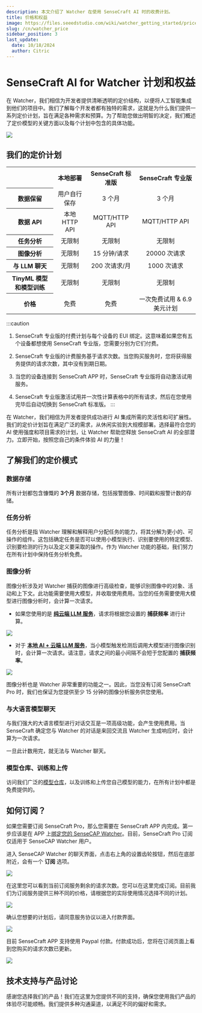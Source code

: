 ```yaml
---
description: 本文介绍了 Watcher 在使用 SenseCraft AI 时的收费计划。
title: 价格和权益
image: https://files.seeedstudio.com/wiki/watcher_getting_started/price_month_simpler_1.webp
slug: /cn/watcher_price
sidebar_position: 3
last_update:
  date: 10/18/2024
  author: Citric
---
```


# SenseCraft AI for Watcher 计划和权益

在 Watcher，我们相信为开发者提供清晰透明的定价结构，以便将人工智能集成到他们的项目中。我们了解每个开发者都有独特的需求，这就是为什么我们提供一系列定价计划，旨在满足各种需求和预算。为了帮助您做出明智的决定，我们概述了定价模型的关键方面以及每个计划中包含的具体功能。

<div style={{textAlign:'center'}}><img src="https://files.seeedstudio.com/wiki/watcher_getting_started/price_month_simpler.png" style={{width:1000, height:'auto'}}/></div>

## 我们的定价计划

<div class="table-center">
	<table align="center">
		<tr>
			<th> </th>
      <th>本地部署</th>
			<th>SenseCraft 标准版</th>
      <th>SenseCraft 专业版</th>
		</tr>
		<tr>
			<th>数据保留</th>
			<td align="center">用户自行保存</td>
			<td align="center">3 个月</td>
			<td align="center">3 个月</td>
		</tr>
		<tr>
			<th>数据 API</th>
			<td align="center">本地 HTTP API</td>
			<td align="center">MQTT/HTTP API</td>
			<td align="center">MQTT/HTTP API</td>
		</tr>
		<tr>
			<th>任务分析</th>
			<td align="center">无限制</td>
			<td align="center">无限制</td>
			<td align="center">无限制</td>
		</tr>
		<tr>
			<th>图像分析</th>
			<td align="center">无限制</td>
			<td align="center">15 分钟/请求</td>
			<td align="center">20000 次请求</td>
		</tr>
		<tr>
			<th>与 LLM 聊天</th>
			<td align="center">无限制</td>
			<td align="center">200 次请求/月</td>
			<td align="center">1000 次请求</td>
		</tr>
		<tr>
			<th>TinyML 模型和模型训练</th>
			<td align="center">无限制</td>
			<td align="center">无限制</td>
			<td align="center">无限制</td>
		</tr>
    <tr>
			<th>价格</th>
			<td align="center">免费</td>
			<td align="center">免费</td>
			<td align="center">一次免费试用 & 6.9 美元计划</td>
		</tr>
	</table>
</div>

:::caution
1. SenseCraft 专业版的付费计划与每个设备的 EUI 绑定。这意味着如果您有五个设备都想使用 SenseCraft 专业版，您需要分别为它们付费。

2. SenseCraft 专业版的计费服务基于请求次数。当您购买服务时，您将获得服务提供的请求次数，其中没有到期日期。

3. 当您的设备连接到 SenseCraft APP 时，SenseCraft 专业版将自动激活试用服务。

4. SenseCraft 专业版激活试用并一次性计算表格中的所有请求，然后在您使用完毕后自动切换到 SenseCraft 标准版。
:::

在 Watcher，我们相信为开发者提供成功进行 AI 集成所需的灵活性和可扩展性。我们的定价计划旨在满足广泛的需求，从休闲实验到大规模部署。选择最符合您的 AI 使用强度和项目需求的计划，让 Watcher 帮助您释放 SenseCraft AI 的全部潜力。立即开始，按照您自己的条件体验 AI 的力量！

## 了解我们的定价模式

### 数据存储

所有计划都包含慷慨的 **3个月** 数据存储，包括报警图像、时间戳和报警计数的存储。

### 任务分析

任务分析是指 Watcher 理解和解释用户分配任务的能力，将其分解为更小的、可操作的组件。这包括确定任务是否可以使用小模型执行、识别要使用的特定模型、识别要检测的行为以及定义要采取的操作。作为 Watcher 功能的基础，我们努力在所有计划中保持任务分析免费。

### 图像分析

图像分析涉及对 Watcher 捕获的图像进行高级检查，能够识别图像中的对象、活动和上下文。此功能需要使用大模型，并收取使用费用。当您的任务需要使用大模型进行图像分析时，会计算一次请求。

- 如果您使用的是 **[纯云端 LLM 服务](https://wiki.seeedstudio.com/cn/getting_started_with_watcher_task/#pure-cloud-based-llm-service)**，请求将根据您设置的 **捕获频率** 进行计算。

<div style={{textAlign:'center'}}><img src="https://files.seeedstudio.com/wiki/watcher_getting_started/llm-app.png" style={{width:1000, height:'auto'}}/></div>

- 对于 **[本地 AI + 云端 LLM 服务](https://wiki.seeedstudio.com/cn/getting_started_with_watcher_task/#local-ai--cloud-based-llm-service)**，当小模型触发检测后调用大模型进行图像识别时，会计算一次请求。请注意，请求之间的最小间隔不会短于您配置的 **捕获频率**。

<div style={{textAlign:'center'}}><img src="https://files.seeedstudio.com/wiki/watcher_getting_started/local_llm-app.png" style={{width:1000, height:'auto'}}/></div>

图像分析也是 Watcher 非常重要的功能之一。因此，当您没有订阅 SenseCraft Pro 时，我们也保证为您提供至少 15 分钟的图像分析服务供您使用。

### 与大语言模型聊天

与我们强大的大语言模型进行对话交互是一项高级功能，会产生使用费用。当 SenseCraft 确定您与 Watcher 的对话是来回交流且 Watcher 生成响应时，会计算为一次请求。

一旦此计数用完，就无法与 Watcher 聊天。

### 模型仓库、训练和上传

访问我们广泛的[模型仓库](https://sensecraft.seeed.cc/ai/#/model?redirect=%2Fdevice)，以及训练和上传您自己模型的能力，在所有计划中都是免费提供的。

## 如何订阅？

如果您需要订阅 SenseCraft Pro，那么您需要在 SenseCraft APP 内完成。第一步应该是在 APP 上[绑定您的 SenseCAP Watcher](https://wiki.seeedstudio.com/cn/getting_started_with_watcher/#step-3-device-binding)。目前，SenseCraft Pro 订阅仅适用于 SenseCAP Watcher 用户。

进入 SenseCAP Watcher 的聊天界面，点击右上角的设置齿轮按钮，然后在底部附近，会有一个 **订阅** 选项。

<div style={{textAlign:'center'}}><img src="https://files.seeedstudio.com/wiki/watcher_getting_started/subscription.png" style={{width:250, height:'auto'}}/></div>

在这里您可以看到当前订阅服务剩余的请求次数。您可以在这里完成订阅。目前我们为订阅服务提供三种不同的价格，请根据您的实际使用情况选择不同的计划。

<div style={{textAlign:'center'}}><img src="https://files.seeedstudio.com/wiki/watcher_getting_started/pay_page1.png" style={{width:250, height:'auto'}}/></div>

确认您想要的计划后，请同意服务协议以进入付款界面。

<div style={{textAlign:'center'}}><img src="https://files.seeedstudio.com/wiki/watcher_getting_started/pay_page2.png" style={{width:250, height:'auto'}}/></div>

目前 SenseCraft APP 支持使用 Paypal 付款。付款成功后，您将在订阅页面上看到您购买的请求次数已更新。

<div style={{textAlign:'center'}}><img src="https://files.seeedstudio.com/wiki/watcher_getting_started/pay_page3.png" style={{width:250, height:'auto'}}/></div>

## 技术支持与产品讨论

感谢您选择我们的产品！我们在这里为您提供不同的支持，确保您使用我们产品的体验尽可能顺畅。我们提供多种沟通渠道，以满足不同的偏好和需求。

<div class="button_tech_support_container">
<a href="https://forum.seeedstudio.com/" class="button_forum"></a>
<a href="https://www.seeedstudio.com/contacts" class="button_email"></a>
</div>

<div class="button_tech_support_container">
<a href="https://discord.gg/eWkprNDMU7" class="button_discord"></a>
<a href="https://github.com/Seeed-Studio/wiki-documents/discussions/69" class="button_discussion"></a>
</div>